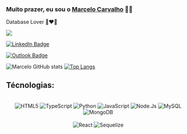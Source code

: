 ### Muito prazer, eu sou o [Marcelo Carvalho](https://github.com/MarceloJRC) 👨‍💻
Database Lover 💽❤️‍🔥

<img align="center" src="images/r_536209_rcy6p.gif" />

[![LinkedIn Badge](https://img.shields.io/badge/-MarceloCarvalho-blue?style=flat-square&logo=Linkedin&logoColor=white&link=[https://www.linkedin.com/in/marcelo-carvalho-290760202/])]([https://www.linkedin.com/in/marcelo-carvalho-290760202/])

[![Outlook Badge](https://img.shields.io/badge/-marcelo.carvalho2@outlook.com-0078D4?style=for-the-badge&logo=microsoft-outlook&logoColor=white&link=mailto:marcelo.carvalho2@outlook.com)](mailto:marcelo.carvalho@outlook.com)

![Marcelo GitHub stats](https://github-readme-stats.vercel.app/api?username=MarceloJRC&show_icons=true&bg_color=00000000)
[![Top Langs](https://github-readme-stats.vercel.app/api/top-langs/?username=MarceloJRC&layout=compact)](https://github.com/MarceloJRC/github-readme-stats)

## Técnologias:
<div style:"display: inline_block" align="center"><br/>
  <img align="center" alt="HTML5" src="https://img.shields.io/badge/Docker-2CA5E0?style=for-the-badge&logo=docker&logoColor=white" />
  <img align="center" alt="TypeScript" src="https://img.shields.io/badge/TypeScript-007ACC?style=for-the-badge&logo=typescript&logoColor=white" />
  <img align="center" alt="Python" src="https://img.shields.io/badge/Python-FFD43B?style=for-the-badge&logo=python&logoColor=blue" />
  <img align="center" alt="JavaScript" src="https://img.shields.io/badge/JavaScript-323330?style=for-the-badge&logo=javascript&logoColor=F7DF1E" />
  <img align="center" alt="Node.Js" src="https://img.shields.io/badge/Node.js-339933?style=for-the-badge&logo=nodedotjs&logoColor=white" />
  <img align="center" alt="MySQL" src="https://img.shields.io/badge/MySQL-005C84?style=for-the-badge&logo=mysql&logoColor=white" />
  <img align="center" alt="MongoDB" src="https://img.shields.io/badge/MongoDB-4EA94B?style=for-the-badge&logo=mongodb&logoColor=white" /><br/>
  <br/>
  <img align="center" alt="React" src="https://img.shields.io/badge/React-20232A?style=for-the-badge&logo=react&logoColor=61DAFB" />
  <img align="center" alt="Sequelize" src="https://img.shields.io/badge/Sequelize-52B0E7?style=for-the-badge&logo=Sequelize&logoColor=white" />
</div><br/>
